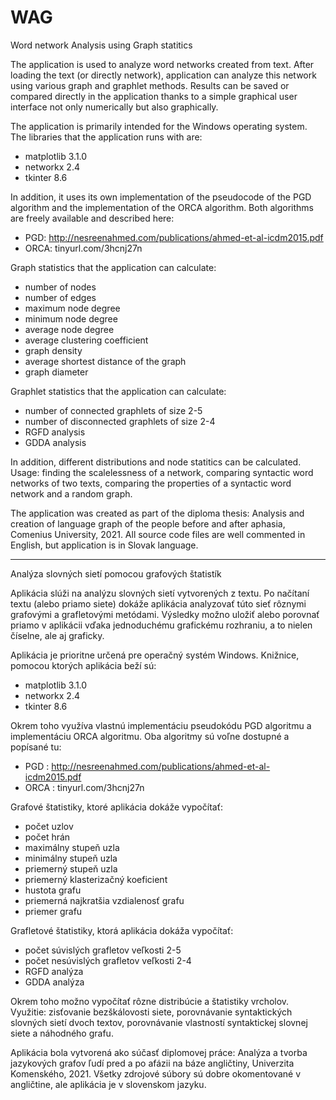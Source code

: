 # WAG
Word network Analysis using Graph statitics

The application is used to analyze word networks created from text. After loading the text (or directly network), application can analyze this network using various graph and graphlet methods. Results can be saved or compared directly in the application thanks to a simple graphical user interface not only numerically but also graphically.

The application is primarily intended for the Windows operating system. The libraries that the application runs with are:
- matplotlib 3.1.0
- networkx 2.4
- tkinter 8.6

In addition, it uses its own implementation of the pseudocode of the PGD algorithm and the implementation of the ORCA algorithm. Both algorithms are freely available and described here:
- PGD: http://nesreenahmed.com/publications/ahmed-et-al-icdm2015.pdf
- ORCA: tinyurl.com/3hcnj27n

Graph statistics that the application can calculate:
- number of nodes
- number of edges
- maximum node degree 
- minimum node degree
- average node degree
- average clustering coefficient
- graph density
- average shortest distance of the graph
- graph diameter

Graphlet statistics that the application can calculate:
- number of connected graphlets of size 2-5
- number of disconnected graphlets of size 2-4
- RGFD analysis
- GDDA analysis

In addition, different distributions and node statitics can be calculated. Usage: finding the scalelessness of a network, comparing syntactic word networks of two texts, comparing the properties of a syntactic word network and a random graph.

The application was created as part of the diploma thesis: Analysis and creation of language graph of the people before and after aphasia, Comenius University, 2021. All source code files are well commented in English, but application is in Slovak language.

--------------------------------------------------------------------------------------------------------------

Analýza slovných sietí pomocou grafových štatistík

Aplikácia slúži na analýzu slovných sietí vytvorených z textu. Po načítaní textu (alebo priamo siete) dokáže aplikácia analyzovať túto sieť rôznymi grafovými a grafletovými metódami. Výsledky možno uložiť alebo porovnať priamo v aplikácii vďaka jednoduchému grafickému rozhraniu, a to nielen číselne, ale aj graficky.

Aplikácia je prioritne určená pre operačný systém Windows. Knižnice, pomocou ktorých aplikácia beží sú:
- matplotlib 3.1.0
- networkx 2.4
- tkinter 8.6

Okrem toho využíva vlastnú implementáciu pseudokódu PGD algoritmu a implementáciu ORCA algoritmu. Oba algoritmy sú voľne dostupné a popísané tu:
- PGD : http://nesreenahmed.com/publications/ahmed-et-al-icdm2015.pdf
- ORCA : tinyurl.com/3hcnj27n

Grafové štatistiky, ktoré aplikácia dokáže vypočítať:
- počet uzlov
- počet hrán
- maximálny stupeň uzla
- minimálny stupeň uzla
- priemerný stupeň uzla
- priemerný klasterizačný koeficient
- hustota grafu
- priemerná najkratšia vzdialenosť grafu
- priemer grafu

Grafletové štatistiky, ktorá aplikácia dokáža vypočítať:
- počet súvislých grafletov veľkosti 2-5
- počet nesúvislých grafletov veľkosti 2-4
- RGFD analýza
- GDDA analýza

Okrem toho možno vypočítať rôzne distribúcie a štatistiky vrcholov. Využitie: zisťovanie bezškálovosti siete, porovnávanie syntaktických slovných sietí dvoch textov, porovnávanie vlastností syntaktickej slovnej siete a náhodného grafu.

Aplikácia bola vytvorená ako súčasť diplomovej práce: Analýza a tvorba jazykových grafov ľudí pred a po afázii na báze angličtiny, Univerzita Komenského, 2021. Všetky zdrojové súbory sú dobre okomentované v angličtine, ale aplikácia je v slovenskom jazyku.


